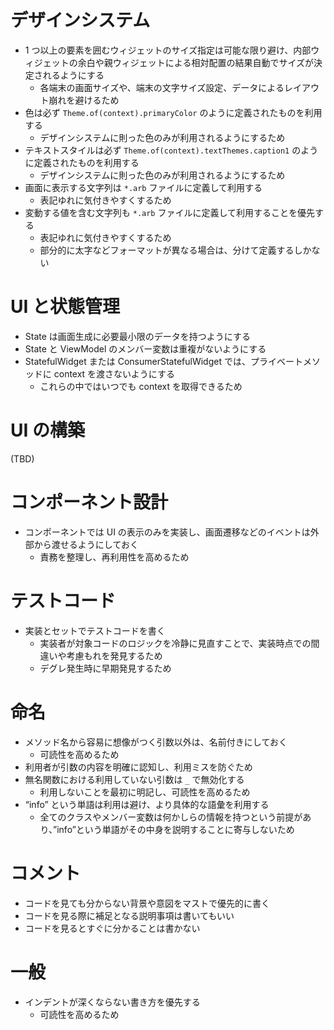 # デザインシステム

- 1 つ以上の要素を囲むウィジェットのサイズ指定は可能な限り避け、内部ウィジェットの余白や親ウィジェットによる相対配置の結果自動でサイズが決定されるようにする
  - 各端末の画面サイズや、端末の文字サイズ設定、データによるレイアウト崩れを避けるため
- 色は必ず `Theme.of(context).primaryColor` のように定義されたものを利用する
  - デザインシステムに則った色のみが利用されるようにするため
- テキストスタイルは必ず `Theme.of(context).textThemes.caption1` のように定義されたものを利用する
  - デザインシステムに則った色のみが利用されるようにするため
- 画面に表示する文字列は `*.arb` ファイルに定義して利用する
  - 表記ゆれに気付きやすくするため
- 変動する値を含む文字列も `*.arb` ファイルに定義して利用することを優先する
  - 表記ゆれに気付きやすくするため
  - 部分的に太字などフォーマットが異なる場合は、分けて定義するしかない

# UI と状態管理

- State は画面生成に必要最小限のデータを持つようにする
- State と ViewModel のメンバー変数は重複がないようにする
- StatefulWidget または ConsumerStatefulWidget では、プライベートメソッドに context を渡さないようにする
  - これらの中ではいつでも context を取得できるため

# UI の構築

(TBD)

# コンポーネント設計

- コンポーネントでは UI の表示のみを実装し、画面遷移などのイベントは外部から渡せるようにしておく
  - 責務を整理し、再利用性を高めるため

# テストコード

- 実装とセットでテストコードを書く
  - 実装者が対象コードのロジックを冷静に見直すことで、実装時点での間違いや考慮もれを発見するため
  - デグレ発生時に早期発見するため

# 命名

- メソッド名から容易に想像がつく引数以外は、名前付きにしておく
  - 可読性を高めるため
- 利用者が引数の内容を明確に認知し、利用ミスを防ぐため
- 無名関数における利用していない引数は `_` で無効化する
  - 利用しないことを最初に明記し、可読性を高めるため
- “info” という単語は利用は避け、より具体的な語彙を利用する
  - 全てのクラスやメンバー変数は何かしらの情報を持つという前提があり、”info”という単語がその中身を説明することに寄与しないため

# コメント

- コードを見ても分からない背景や意図をマストで優先的に書く
- コードを見る際に補足となる説明事項は書いてもいい
- コードを見るとすぐに分かることは書かない

# 一般

- インデントが深くならない書き方を優先する
  - 可読性を高めるため
